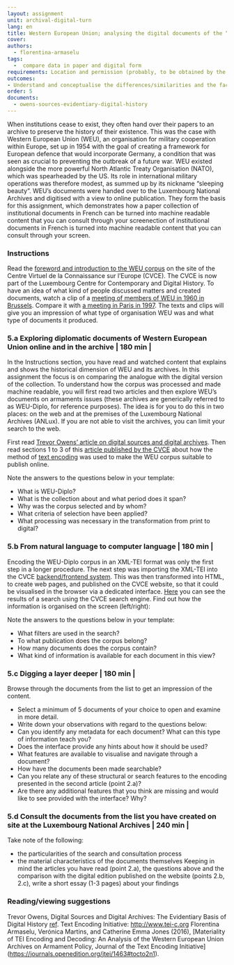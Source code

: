 ```yaml
---
layout: assignment
unit: archival-digital-turn
lang: en
title: Western European Union; analysing the digital documents of the “sleeping beauty”    
cover:
authors: 
  - florentina-armaselu
tags:
  -  compare data in paper and digital form
requirements: Location and permission (probably, to be obtained by the lecturer beforehand) allowing the students to visit ANLUX and to consult the collection, Internet access to the digital edition and the related materials.
outcomes:
- Understand and conceptualise the differences/similarities and the factors at play in the transformation process from paper to digital historical sources.
order: 5
documents:
  - owens-sources-evidentiary-digital-history
---
```

When institutions cease to exist, they often hand over their papers to an archive to preserve the history of their existence. This was the case with Western European Union (WEU), an organisation for military cooperation within Europe, set up in 1954 with the goal of creating a framework for European defence that would incorporate Germany, a condition that was seen as crucial to preventing the outbreak of a future war. WEU existed alongside the more powerful North Atlantic Treaty Organisation (NATO), which was spearheaded by the US. Its role in international military operations was therefore modest, as summed up by its nickname “sleeping beauty”. WEU’s documents were handed over to the Luxembourg National Archives and digitised with a view to online publication. They form the basis for this assignment, which demonstrates how a paper collection of institutional documents in French can be turned into machine readable content that you can consult through your screenection of institutional documents in French is turned into machine readable content that you can consult through your screen.   
<!-- more -->

<!-- briefing-student -->
### Instructions
<!-- section-contents -->

Read the [foreword and introduction to the WEU corpus](https://www.cvce.eu/en/recherche/unit-content/-/unit/72d9869d-ff72-493e-a0e3-bedb3e671faa/fe555bab-5322-410b-98e5-96469d1a7de0) on the site of the Centre Virtuel de la Connaissance sur l’Europe (CVCE). The CVCE is now part of the Luxembourg Centre for Contemporary and Digital History. To have an idea of what kind of people discussed matters and created documents, watch a clip of a [meeting of members of WEU in 1960 in Brussels](http://ec.europa.eu/avservices/play.cfm?ref=I001677&lg=MUE&sublg=none&autoplay=false). Compare it with [a meeting in Paris in 1997](https://www.youtube.com/watch?v=iFjISWWzZUY).
The texts and clips will give you an impression of what type of organisation WEU was and what type of documents it produced.


<!-- section -->
### 5.a Exploring diplomatic documents of Western European Union online and in the archive | 180 min |
<!-- section-contents -->
In the Instructions section, you have read and watched content that explains and shows the historical dimension of WEU and its archives.
In this assignment the focus is on comparing the analogue with the digital version of the collection. To understand how the corpus was processed and made machine readable, you will first read two articles and then explore WEU’s documents on armaments issues (these archives are generically referred to as WEU-Diplo, for reference purposes). The idea is for you to do this in two places: on the web and at the premises of the Luxembourg National Archives (ANLux). If you are not able to visit the archives, you can limit your search to the web. 

First read [Trevor Owens’ article on digital sources and digital archives](http://www.trevorowens.org/2015/12/digital-sources-digital-archives-the-evidentiary-basis-of-digital-history-draft/).
Then read sections 1 to 3 of this [article published by the CVCE](https://journals.openedition.org/jtei/1463#tocto2n1) about how the method of [text encoding](http://www.tei-c.org) was used to make the WEU corpus suitable to publish online.   

Note the answers to the questions below in your template:
- What is WEU-Diplo?
- What is the collection about and what period does it span?
- Why was the corpus selected and by whom?
- What criteria of selection have been applied?
- What processing was necessary in the transformation from print to digital?


<!-- section -->
### 5.b  From natural language to computer language | 180 min |
<!-- section-contents -->
Encoding the WEU-Diplo corpus in an XML-TEI format was only the first step in a longer procedure. The next step was importing the XML-TEI into the CVCE [backend/frontend system](https://www.youtube.com/watch?v=LzL4I4Pt7GU). This was then transformed into HTML, to create web pages, and published on the CVCE website, so that it could be visualised in the browser via a dedicated interface. [Here](https://www.cvce.eu/search?q=*&format=tei%2Bxml&publication=e7c423ed-a376-4a57-a415-f8519344e558) you can see the results of a search using the CVCE search engine. Find out how the information is organised on the screen (left/right):

Note the answers to the questions below in your template:
- What filters are used in the search?
- To what publication does the corpus belong?
- How many documents does the corpus contain?
- What kind of information is available for each document in this view?



<!-- section -->
### 5.c Digging a layer deeper | 180 min |
<!-- section-contents -->
Browse through the documents from the list to get an impression of the content.
- Select a minimum of 5 documents of your choice to open and examine in more detail.
- Write down your observations with regard to the questions below:
- Can you identify any metadata for each document? What can this type of information teach you?
- Does the interface provide any hints about how it should be used?
- What features are available to visualise and navigate through a document?
- How have the documents been made searchable?
- Can you relate any of these structural or search features to the encoding presented in the second article (point 2.a)?
- Are there any additional features that you think are missing and would like to see provided with the interface? Why?



<!-- section -->
### 5.d Consult the documents from the list you have created on site at the Luxembourg National Archives | 240 min |
<!-- section-contents -->
Take note of the following:
- the particularities of the search and consultation process
- the material characteristics of the documents themselves
Keeping in mind the articles you have read (point 2.a), the questions above and the comparison with the digital edition published on the website (points 2.b, 2.c), write a short essay (1-3 pages) about your findings

<!-- section -->
### Reading/viewing suggestions
<!-- section-contents -->
Trevor Owens, Digital Sources and Digital Archives: The Evidentiary Basis of Digital History [ref](owens-sources-evidentiary-digital-history).
Text Encoding Initiative: http://www.tei-c.org 
Florentina Armaselu, Verónica Martins, and Catherine Emma Jones (2016), [Materiality of TEI Encoding and Decoding: An Analysis of the Western European Union Archives on Armament Policy, Journal of the Text Encoding Initiative] (https://journals.openedition.org/jtei/1463#tocto2n1). 



<!-- briefing-teacher -->
